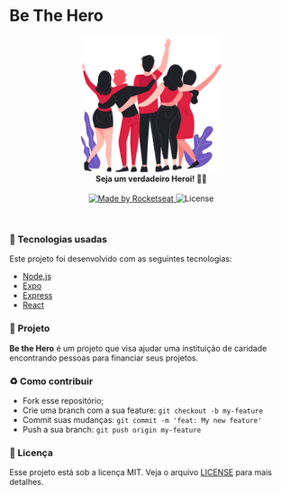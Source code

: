 # Be The Hero


<h4 align="center">
<img src="./frontend/src/assets/heroes.png" width="250px" /><br>
 <b>Seja um verdadeiro Heroi!</b> 🦸‍♂️
</h4>
<p align="center">
  <a href="https://rocketseat.com.br">
    <img alt="Made by Rocketseat" src="https://img.shields.io/badge/made%20by-Rocketseat-red">
  </a>
  <img alt="License" src="https://img.shields.io/badge/license-MIT-red">
</p>

<br>

### :rocket: Tecnologias usadas
Este projeto foi desenvolvido com as seguintes tecnologias:
- [Node.js](https://nodejs.org/en/)
- [Expo](https://expo.io/)
- [Express](https://expressjs.com/pt-br/)
- [React](https://pt-br.reactjs.org/)


### :muscle: Projeto

<b>Be the Hero</b> é um projeto que visa ajudar uma instituição de caridade encontrando pessoas para financiar seus projetos.



### :recycle: Como contribuir

- Fork esse repositório;
- Crie uma branch com a sua feature: `git checkout -b my-feature`
- Commit suas mudanças: `git commit -m 'feat: My new feature'`
- Push a sua branch: `git push origin my-feature`


### :memo: Licença

Esse projeto está sob a licença MIT. Veja o arquivo [LICENSE](LICENSE.md) para mais detalhes.

